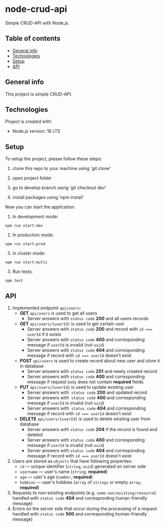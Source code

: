 # node-crud-api

Simple CRUD-API with Node.js.

## Table of contents

- [General info](#general-info)
- [Technologies](#technologies)
- [Setup](#setup)
- [API](#api)

## General info

This project is simple CRUD-API.

## Technologies

Project is created with:

- Node.js version: 18 LTS

## Setup

To setup the project, please follow these steps:

1. clone this repo to your machine using 'git clone'

2. open project folder

3. go to develop branch using 'git checkout dev'

4. install packages using 'npm install'

Now you can start the application:

1. In development mode:

`npm run start:dev`

2. In production mode:

`npm run start:prod`

3. In cluster mode:

`npm run start:multi`

3. Run tests:

`npm test`

## API

1. Implemented endpoint `api/users`:
   - **GET** `api/users` is used to get all users
     - Server answers with `status code` **200** and all users records
   - **GET** `api/users/{userId}` is used to get certain user
     - Server answers with `status code` **200** and record with `id === userId` if it exists
     - Server answers with `status code` **400** and corresponding message if `userId` is invalid (not `uuid`)
     - Server answers with `status code` **404** and corresponding message if record with `id === userId` doesn't exist
   - **POST** `api/users` is used to create record about new user and store it in database
     - Server answers with `status code` **201** and newly created record
     - Server answers with `status code` **400** and corresponding message if request `body` does not contain **required** fields
   - **PUT** `api/users/{userId}` is used to update existing user
     - Server answers with` status code` **200** and updated record
     - Server answers with` status code` **400** and corresponding message if `userId` is invalid (not `uuid`)
     - Server answers with` status code` **404** and corresponding message if record with `id === userId` doesn't exist
   - **DELETE** `api/users/{userId}` is used to delete existing user from database
     - Server answers with `status code` **204** if the record is found and deleted
     - Server answers with `status code` **400** and corresponding message if `userId` is invalid (not `uuid`)
     - Server answers with `status code` **404** and corresponding message if record with `id === userId` doesn't exist
2. Users are stored as `objects` that have following properties:
   - `id` — unique identifier (`string`, `uuid`) generated on server side
   - `username` — user's name (`string`, **required**)
   - `age` — user's age (`number`, **required**)
   - `hobbies` — user's hobbies (`array` of `strings` or empty `array`, **required**)
3. Requests to non-existing endpoints (e.g. `some-non/existing/resource`) handled with `status code` **404** and corresponding human-friendly message)
4. Errors on the server side that occur during the processing of a request handled with `status code` **500** and corresponding human-friendly message)
